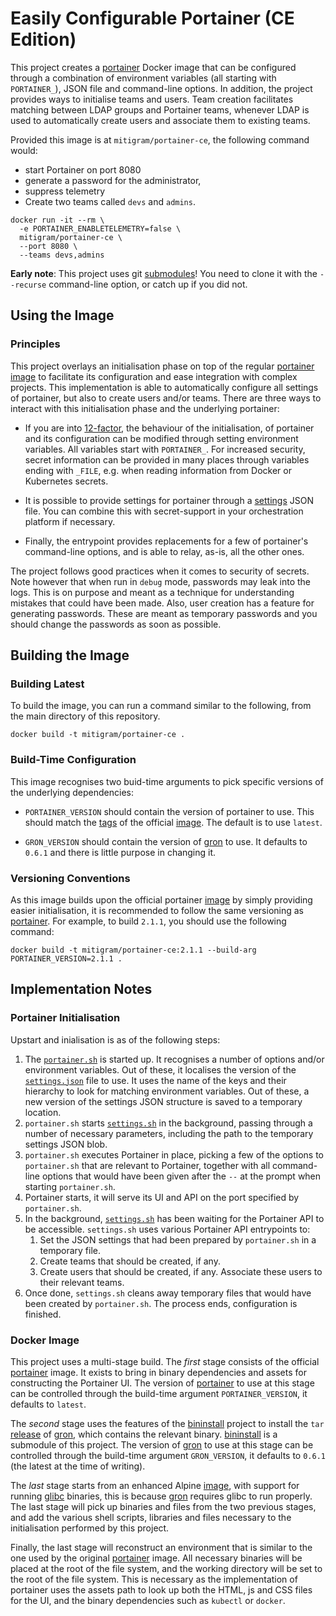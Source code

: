 # Easily Configurable Portainer (CE Edition)

This project creates a [portainer] Docker image that can be configured through a
combination of environment variables (all starting with `PORTAINER_`), JSON file
and command-line options. In addition, the project provides ways to initialise
teams and users. Team creation facilitates matching between LDAP groups and
Portainer teams, whenever LDAP is used to automatically create users and
associate them to existing teams.

  [portainer]: https://portainer.io/

Provided this image is at `mitigram/portainer-ce`, the following command would:

+ start Portainer on port 8080
+ generate a password for the administrator,
+ suppress telemetry
+ Create two teams called `devs` and `admins`.

```shell
docker run -it --rm \
  -e PORTAINER_ENABLETELEMETRY=false \
  mitigram/portainer-ce \
  --port 8080 \
  --teams devs,admins
```

**Early note**: This project uses git [submodules]! You need to clone it with
the `--recurse` command-line option, or catch up if you did not.

  [submodules]: https://git-scm.com/book/en/v2/Git-Tools-Submodules

## Using the Image

### Principles

This project overlays an initialisation phase on top of the regular [portainer]
[image][docker-portainer] to facilitate its configuration and ease integration
with complex projects. This implementation is able to automatically configure
all settings of portainer, but also to create users and/or teams. There are
three ways to interact with this initialisation phase and the underlying
portainer:

+ If you are into [12-factor], the behaviour of the initialisation, of portainer
  and its configuration can be modified through setting environment variables.
  All variables start with `PORTAINER_`. For increased security, secret
  information can be provided in many places through variables ending with
  `_FILE`, e.g. when reading information from Docker or Kubernetes secrets.
+ It is possible to provide settings for portainer through a
  [settings](./settings.json) JSON file. You can combine this with
  secret-support in your orchestration platform if necessary.
+ Finally, the entrypoint provides replacements for a few of portainer's
  command-line options, and is able to relay, as-is, all the other ones.

  [12-factor]: https://12factor.net/

The project follows good practices when it comes to security of secrets. Note
however that when run in `debug` mode, passwords may leak into the logs. This is
on purpose and meant as a technique for understanding mistakes that could have
been made. Also, user creation has a feature for generating passwords. These are
meant as temporary passwords and you should change the passwords as soon as
possible.

## Building the Image

### Building Latest

To build the image, you can run a command similar to the following, from the
main directory of this repository.

```shell
docker build -t mitigram/portainer-ce .
```

### Build-Time Configuration

This image recognises two buid-time arguments to pick specific versions of the
underlying dependencies:

+ `PORTAINER_VERSION` should contain the version of portainer to use. This
  should match the [tags][portainer-tags] of the official
  [image][docker-portainer]. The default is to use `latest`.
+ `GRON_VERSION` should contain the version of [gron] to use. It defaults to
  `0.6.1` and there is little purpose in changing it.

  [docker-portainer]: https://hub.docker.com/r/portainer/portainer-ce
  [portainer-tags]: https://hub.docker.com/r/portainer/portainer-ce/tags

### Versioning Conventions

As this image builds upon the official portainer [image][docker-portainer] by
simply providing easier initialisation, it is recommended to follow the same
versioning as [portainer]. For example, to build `2.1.1`, you should use the
following command:

```shell
docker build -t mitigram/portainer-ce:2.1.1 --build-arg PORTAINER_VERSION=2.1.1 .
```

## Implementation Notes

### Portainer Initialisation

Upstart and inialisation is as of the following steps:

1. The [`portainer.sh`](./portainer.sh) is started up. It recognises a number of
   options and/or environment variables. Out of these, it localises the version
   of the [`settings.json`](./settings.json) file to use. It uses the name of
   the keys and their hierarchy to look for matching environment variables. Out
   of these, a new version of the settings JSON structure is saved to a
   temporary location.
2. `portainer.sh` starts [`settings.sh`](./settings.sh) in the background,
   passing through a number of necessary parameters, including the path to the
   temporary settings JSON blob.
3. `portainer.sh` executes Portainer in place, picking a few of the options to
   `portainer.sh` that are relevant to Portainer, together with all command-line
   options that would have been given after the `--` at the prompt when starting
   `portainer.sh`.
4. Portainer starts, it will serve its UI and API on the port specified by
   `portainer.sh`.
5. In the background, [`settings.sh`](./settings.sh) has been waiting for the
   Portainer API to be accessible. `settings.sh` uses various Portainer API
   entrypoints to:
   1. Set the JSON settings that had been prepared by `portainer.sh` in a
      temporary file.
   2. Create teams that should be created, if any.
   3. Create users that should be created, if any. Associate these users to
      their relevant teams.
6. Once done, `settings.sh` cleans away temporary files that would have been
   created by `portainer.sh`. The process ends, configuration is finished.

### Docker Image

This project uses a multi-stage build. The *first* stage consists of the
official [portainer][docker-portainer] image. It exists to bring in binary
dependencies and assets for constructing the Portainer UI. The version of
[portainer] to use at this stage can be controlled through the build-time
argument `PORTAINER_VERSION`, it defaults to `latest`.

The *second* stage uses the features of the [bininstall] project to install the
`tar` [release] of [gron], which contains the relevant binary. [bininstall] is a
submodule of this project. The version of [gron] to use at this stage can be
controlled through the build-time argument `GRON_VERSION`, it defaults to
`0.6.1` (the latest at the time of writing).

The *last* stage starts from an enhanced Alpine [image][yanzi-alpine], with
support for running [glibc] binaries, this is because [gron] requires glibc to
run properly. The last stage will pick up binaries and files from the two
previous stages, and add the various shell scripts, libraries and files
necessary to the initialisation performed by this project.

Finally, the last stage will reconstruct an environment that is similar to the
one used by the original [portainer][docker-portainer] image. All necessary
binaries will be placed at the root of the file system, and the working
directory will be set to the root of the file system. This is necessary as the
implementation of portainer uses the assets path to look up both the HTML, js
and CSS files for the UI, and the binary dependencies such as `kubectl` or
`docker`.

  [bininstall]: https://github.com/efrecon/bininstall
  [release]: https://github.com/tomnomnom/gron/releases
  [gron]: https://github.com/tomnomnom/gron
  [yanzi-alpine]: https://github.com/YanziNetworks/alpine
  [glibc]: https://github.com/sgerrand/alpine-pkg-glibc